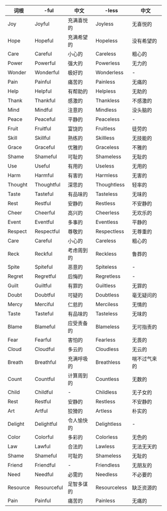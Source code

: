 | 词根        | -ful         | 中文           | -less         | 中文         |
|------------|--------------|----------------|---------------|--------------|
| Joy        | Joyful       | 充满喜悦的     | Joyless       | 无喜悦的     |
| Hope       | Hopeful      | 充满希望的     | Hopeless      | 没有希望的   |
| Care       | Careful      | 小心的         | Careless      | 粗心的       |
| Power      | Powerful     | 强大的         | Powerless     | 无力的       |
| Wonder     | Wonderful    | 极好的         | Wonderless    | -            |
| Pain       | Painful      | 痛苦的         | Painless      | 无痛的       |
| Help       | Helpful      | 有帮助的       | Helpless      | 无助的       |
| Thank      | Thankful     | 感激的         | Thankless     | 不感激的     |
| Mind       | Mindful      | 注意的         | Mindless      | 没头脑的     |
| Peace      | Peaceful     | 平静的         | Peaceless     | -            |
| Fruit      | Fruitful     | 富饶的         | Fruitless     | 徒劳的       |
| Skill      | Skillful     | 熟练的         | Skillless     | 无技能的     |
| Grace      | Graceful     | 优雅的         | Graceless     | 不雅的       |
| Shame      | Shameful     | 可耻的         | Shameless     | 无耻的       |
| Use        | Useful       | 有用的         | Useless       | 无用的       |
| Harm       | Harmful      | 有害的         | Harmless      | 无害的       |
| Thought    | Thoughtful   | 深思的         | Thoughtless   | 轻率的       |
| Taste      | Tasteful     | 有品味的       | Tasteless     | 无味的       |
| Rest       | Restful      | 安静的         | Restless      | 不安静的     |
| Cheer      | Cheerful     | 高兴的         | Cheerless     | 无欢乐的     |
| Event      | Eventful     | 多事的         | Eventless     | 平静的       |
| Respect    | Respectful   | 尊敬的         | Respectless   | 无尊重的     |
| Care       | Careful      | 小心的         | Careless      | 粗心的       |
| Reck       | Reckful      | 考虑周到的     | Reckless      | 鲁莽的       |
| Spite      | Spiteful     | 恶意的         | Spiteless     | -            |
| Regret     | Regretful    | 后悔的         | Regretless    | -            |
| Guilt      | Guiltful     | 有罪的         | Guiltless     | 无罪的       |
| Doubt      | Doubtful     | 可疑的         | Doubtless     | 毫无疑问的   |
| Mercy      | Merciful     | 仁慈的         | Merciless     | 无情的       |
| Taste      | Tasteful     | 有品味的       | Tasteless     | 无味的       |
| Blame      | Blameful     | 应受责备的     | Blameless     | 无可指责的   |
| Fear       | Fearful      | 害怕的         | Fearless      | 无畏的       |
| Cloud      | Cloudful     | 多云的         | Cloudless     | 无云的       |
| Breath     | Breathful    | 充满呼吸的     | Breathless    | 喘不过气来的 |
| Count      | Countful     | 计算周到的     | Countless     | 无数的       |
| Child      | Childful     | -              | Childless     | 无子女的     |
| Rest       | Restful      | 安静的         | Restless      | 不安静的     |
| Art        | Artful       | 狡猾的         | Artless       | 朴实的       |
| Delight    | Delightful   | 令人愉快的     | Delightless   | -            |
| Color      | Colorful     | 多彩的         | Colorless     | 无色的       |
| Law        | Lawful       | 合法的         | Lawless       | 无法无天的   |
| Shame      | Shameful     | 可耻的         | Shameless     | 无耻的       |
| Friend     | Friendful    | -              | Friendless    | 无朋友的     |
| Need       | Needful      | 必需的         | Needless      | 不必要的     |
| Resource   | Resourceful  | 足智多谋的     | Resourceless  | 缺乏资源的   |
| Pain       | Painful      | 痛苦的         | Painless      | 无痛的       |
